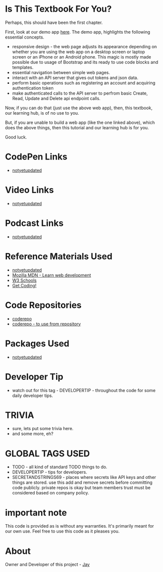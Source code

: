 # Is This Textbook For You?

Perhaps, this should have been the first chapter. 

First, look at our demo app [here](https://baribasicswebappjune23rd2020.azurewebsites.net). The demo app, highlights the following essential concepts. 

* responsive design - the web page adjusts its appearance depending on whether you are using the web app on a desktop screen or laptop screen or an iPhone or an Android phone. This magic is mostly made possible due to usage of Bootstrap and its ready to use code blocks and templates. 
* essential navigation between simple web pages.
* interact with an API server that gives out tokens and json data.
* perform basic operations such as registering an account and acquiring authentication token
* make authenticated calls to the API server to perfrom basic Create, Read, Update and Delete api endpoint calls.

Now, if you can do that (just use the above web app), then, this textbook, our learning hub, is of no use to you. 

But, if you are unable to build a web app (like the one linked above), which does the above things, then this tutorial and our learning hub is for you. 

Good luck.

# CodePen Links

* [notyetupdated](Link)

# Video Links

* [notyetupdated](Link)

# Podcast Links

* [notyetupdated](Link)

# Reference Materials Used 

* [notyetupdated](Link)
* [Mozilla MDN - Learn web development](https://developer.mozilla.org/en-US/docs/Learn)
* [W3 Schools](https://www.w3schools.com)
* [Get Coding!](https://getcodingkids.com/missions/)

# Code Repositories

* [coderepo](https://github.com/Jay-study-nildana/Tutorials/tree/master/WebCode/foldername/)
* [coderepo - to use from repository](../WebCode/foldername/)

# Packages Used 

* [notyetupdated](Link)

# Developer Tip 

* watch out for this tag - DEVELOPERTIP - throughout the code for some daily developer tips.

# TRIVIA 

* sure, lets put some trivia here.
* and some more, eh?

# GLOBAL TAGS USED

* TODO - all kind of standard TODO things to do. 
* DEVELOPERTIP - tips for developers.
* SECRETANDSTRINGS69 - places where secrets like API keys and other things are stored. use this add and remove secrets before committing code publicly. private repos is okay but team members trust must be considered based on company policy. 

# important note 

This code is provided as is without any warranties. It's primarily meant for our own use. Feel free to use this code as it pleases you.

# About

Owner and Developer of this project - [Jay](http://thechalakas.com)